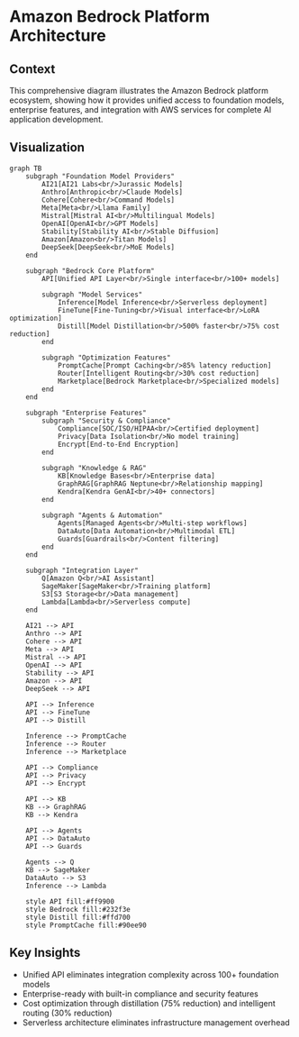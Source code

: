 # Amazon Bedrock Platform Architecture

## Context
This comprehensive diagram illustrates the Amazon Bedrock platform ecosystem, showing how it provides unified access to foundation models, enterprise features, and integration with AWS services for complete AI application development.

## Visualization

```mermaid
graph TB
    subgraph "Foundation Model Providers"
        AI21[AI21 Labs<br/>Jurassic Models]
        Anthro[Anthropic<br/>Claude Models]
        Cohere[Cohere<br/>Command Models]
        Meta[Meta<br/>Llama Family]
        Mistral[Mistral AI<br/>Multilingual Models]
        OpenAI[OpenAI<br/>GPT Models]
        Stability[Stability AI<br/>Stable Diffusion]
        Amazon[Amazon<br/>Titan Models]
        DeepSeek[DeepSeek<br/>MoE Models]
    end
    
    subgraph "Bedrock Core Platform"
        API[Unified API Layer<br/>Single interface<br/>100+ models]
        
        subgraph "Model Services"
            Inference[Model Inference<br/>Serverless deployment]
            FineTune[Fine-Tuning<br/>Visual interface<br/>LoRA optimization]
            Distill[Model Distillation<br/>500% faster<br/>75% cost reduction]
        end
        
        subgraph "Optimization Features"
            PromptCache[Prompt Caching<br/>85% latency reduction]
            Router[Intelligent Routing<br/>30% cost reduction]
            Marketplace[Bedrock Marketplace<br/>Specialized models]
        end
    end
    
    subgraph "Enterprise Features"
        subgraph "Security & Compliance"
            Compliance[SOC/ISO/HIPAA<br/>Certified deployment]
            Privacy[Data Isolation<br/>No model training]
            Encrypt[End-to-End Encryption]
        end
        
        subgraph "Knowledge & RAG"
            KB[Knowledge Bases<br/>Enterprise data]
            GraphRAG[GraphRAG Neptune<br/>Relationship mapping]
            Kendra[Kendra GenAI<br/>40+ connectors]
        end
        
        subgraph "Agents & Automation"
            Agents[Managed Agents<br/>Multi-step workflows]
            DataAuto[Data Automation<br/>Multimodal ETL]
            Guards[Guardrails<br/>Content filtering]
        end
    end
    
    subgraph "Integration Layer"
        Q[Amazon Q<br/>AI Assistant]
        SageMaker[SageMaker<br/>Training platform]
        S3[S3 Storage<br/>Data management]
        Lambda[Lambda<br/>Serverless compute]
    end
    
    AI21 --> API
    Anthro --> API
    Cohere --> API
    Meta --> API
    Mistral --> API
    OpenAI --> API
    Stability --> API
    Amazon --> API
    DeepSeek --> API
    
    API --> Inference
    API --> FineTune
    API --> Distill
    
    Inference --> PromptCache
    Inference --> Router
    Inference --> Marketplace
    
    API --> Compliance
    API --> Privacy
    API --> Encrypt
    
    API --> KB
    KB --> GraphRAG
    KB --> Kendra
    
    API --> Agents
    API --> DataAuto
    API --> Guards
    
    Agents --> Q
    KB --> SageMaker
    DataAuto --> S3
    Inference --> Lambda
    
    style API fill:#ff9900
    style Bedrock fill:#232f3e
    style Distill fill:#ffd700
    style PromptCache fill:#90ee90
```

## Key Insights
- Unified API eliminates integration complexity across 100+ foundation models
- Enterprise-ready with built-in compliance and security features
- Cost optimization through distillation (75% reduction) and intelligent routing (30% reduction)
- Serverless architecture eliminates infrastructure management overhead